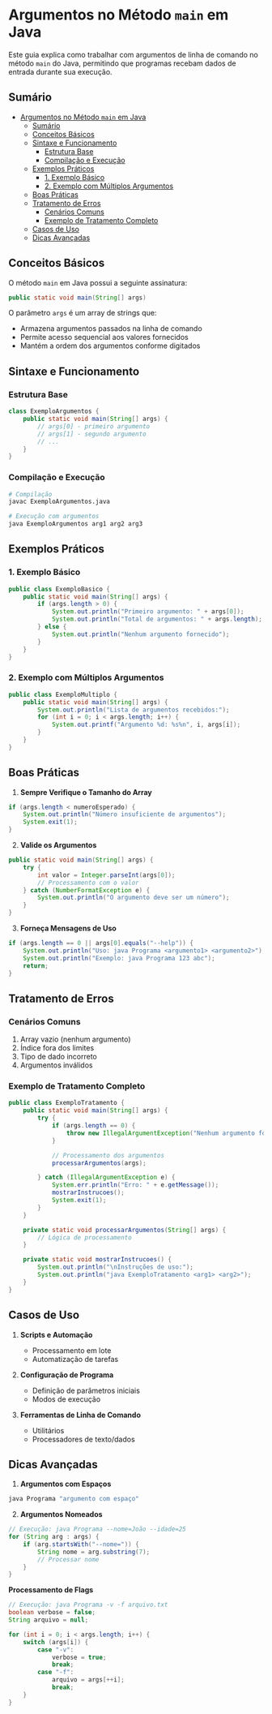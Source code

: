 # Argumentos no Método `main` em Java

Este guia explica como trabalhar com argumentos de linha de comando no método `main` do Java, permitindo que programas recebam dados de entrada durante sua execução.

## Sumário

- [Argumentos no Método `main` em Java](#argumentos-no-método-main-em-java)
  - [Sumário](#sumário)
  - [Conceitos Básicos](#conceitos-básicos)
  - [Sintaxe e Funcionamento](#sintaxe-e-funcionamento)
    - [Estrutura Base](#estrutura-base)
    - [Compilação e Execução](#compilação-e-execução)
  - [Exemplos Práticos](#exemplos-práticos)
    - [1. Exemplo Básico](#1-exemplo-básico)
    - [2. Exemplo com Múltiplos Argumentos](#2-exemplo-com-múltiplos-argumentos)
  - [Boas Práticas](#boas-práticas)
  - [Tratamento de Erros](#tratamento-de-erros)
    - [Cenários Comuns](#cenários-comuns)
    - [Exemplo de Tratamento Completo](#exemplo-de-tratamento-completo)
  - [Casos de Uso](#casos-de-uso)
  - [Dicas Avançadas](#dicas-avançadas)

## Conceitos Básicos

O método `main` em Java possui a seguinte assinatura:

```java
public static void main(String[] args)
```

O parâmetro `args` é um array de strings que:

- Armazena argumentos passados na linha de comando
- Permite acesso sequencial aos valores fornecidos
- Mantém a ordem dos argumentos conforme digitados

## Sintaxe e Funcionamento

### Estrutura Base

```java
class ExemploArgumentos {
    public static void main(String[] args) {
        // args[0] - primeiro argumento
        // args[1] - segundo argumento
        // ...
    }
}
```

### Compilação e Execução

```bash
# Compilação
javac ExemploArgumentos.java

# Execução com argumentos
java ExemploArgumentos arg1 arg2 arg3
```

## Exemplos Práticos

### 1. Exemplo Básico

```java
public class ExemploBasico {
    public static void main(String[] args) {
        if (args.length > 0) {
            System.out.println("Primeiro argumento: " + args[0]);
            System.out.println("Total de argumentos: " + args.length);
        } else {
            System.out.println("Nenhum argumento fornecido");
        }
    }
}
```

### 2. Exemplo com Múltiplos Argumentos

```java
public class ExemploMultiplo {
    public static void main(String[] args) {
        System.out.println("Lista de argumentos recebidos:");
        for (int i = 0; i < args.length; i++) {
            System.out.printf("Argumento %d: %s%n", i, args[i]);
        }
    }
}
```

## Boas Práticas

1. **Sempre Verifique o Tamanho do Array**

```java
if (args.length < numeroEsperado) {
    System.out.println("Número insuficiente de argumentos");
    System.exit(1);
}
```

2. **Valide os Argumentos**

```java
public static void main(String[] args) {
    try {
        int valor = Integer.parseInt(args[0]);
        // Processamento com o valor
    } catch (NumberFormatException e) {
        System.out.println("O argumento deve ser um número");
    }
}
```

3. **Forneça Mensagens de Uso**

```java
if (args.length == 0 || args[0].equals("--help")) {
    System.out.println("Uso: java Programa <argumento1> <argumento2>");
    System.out.println("Exemplo: java Programa 123 abc");
    return;
}
```

## Tratamento de Erros

### Cenários Comuns

1. Array vazio (nenhum argumento)
2. Índice fora dos limites
3. Tipo de dado incorreto
4. Argumentos inválidos

### Exemplo de Tratamento Completo

```java
public class ExemploTratamento {
    public static void main(String[] args) {
        try {
            if (args.length == 0) {
                throw new IllegalArgumentException("Nenhum argumento fornecido");
            }

            // Processamento dos argumentos
            processarArgumentos(args);

        } catch (IllegalArgumentException e) {
            System.err.println("Erro: " + e.getMessage());
            mostrarInstrucoes();
            System.exit(1);
        }
    }

    private static void processarArgumentos(String[] args) {
        // Lógica de processamento
    }

    private static void mostrarInstrucoes() {
        System.out.println("\nInstruções de uso:");
        System.out.println("java ExemploTratamento <arg1> <arg2>");
    }
}
```

## Casos de Uso

1. **Scripts e Automação**
   - Processamento em lote
   - Automatização de tarefas

2. **Configuração de Programa**
   - Definição de parâmetros iniciais
   - Modos de execução

3. **Ferramentas de Linha de Comando**
   - Utilitários
   - Processadores de texto/dados

## Dicas Avançadas

1. **Argumentos com Espaços**

```bash
java Programa "argumento com espaço"
```

2. **Argumentos Nomeados**

```java
// Execução: java Programa --nome=João --idade=25
for (String arg : args) {
    if (arg.startsWith("--nome=")) {
        String nome = arg.substring(7);
        // Processar nome
    }
}
```

**Processamento de Flags**

```java
// Execução: java Programa -v -f arquivo.txt
boolean verbose = false;
String arquivo = null;

for (int i = 0; i < args.length; i++) {
    switch (args[i]) {
        case "-v":
            verbose = true;
            break;
        case "-f":
            arquivo = args[++i];
            break;
    }
}
```
